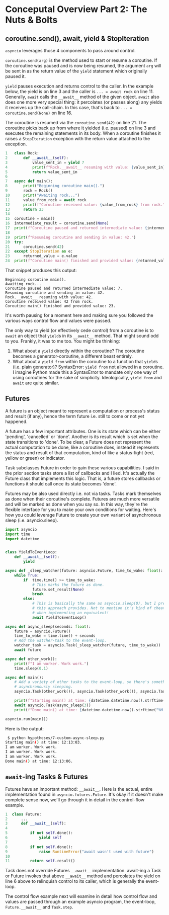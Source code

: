 # Conceputal Overview Part 2: The Nuts & Bolts

## coroutine.send(), await, yield & StopIteration

`asyncio` leverages those 4 components to pass around control.

`coroutine.send(arg)` is the method used to start or resume a coroutine. If the coroutine was paused and is now being resumed, the argument `arg` will be sent in as the return value of the `yield` statement which originally paused it. 

`yield` pauses execution and returns control to the caller. In the example below, the yield is on line 3 and the caller is `... = await rock` on line 11. Generally, `await` calls the `__await__` method of the given object. `await` also does one more very special thing: it percolates (or passes along) any yields it receives up the call-chain. In this case, that's back to `... = coroutine.send(None)` on line 16. 

The coroutine is resumed via the `coroutine.send(42)` on line 21. The coroutine picks back up from where it yielded (i.e. paused) on line 3 and executes the remaining statements in its body. When a coroutine finishes it raises a `StopIteration` exception with the return value attached to the exception.

```python
1   class Rock:
2       def __await__(self):
3           value_sent_in = yield 7
4           print(f"Rock.__await__ resuming with value: {value_sent_in}.")
5           return value_sent_in
6   
7   async def main():
8       print("Beginning coroutine main().")
9       rock = Rock()
10      print("Awaiting rock...")
11      value_from_rock = await rock
12      print(f"Coroutine received value: {value_from_rock} from rock.")     
13      return 23
14  
15  coroutine = main()
16  intermediate_result = coroutine.send(None)
17  print(f"Coroutine paused and returned intermediate value: {intermediate_result}.")
18   
19  print(f"Resuming coroutine and sending in value: 42.")
20  try:
21      coroutine.send(42)
22  except StopIteration as e:
23      returned_value = e.value
24  print(f"Coroutine main() finished and provided value: {returned_value}.")
```

That snippet produces this output:
```
Beginning coroutine main().
Awaiting rock...
Coroutine paused and returned intermediate value: 7.
Resuming coroutine and sending in value: 42.
Rock.__await__ resuming with value: 42.
Coroutine received value: 42 from rock.
Coroutine main() finished and provided value: 23.
```

It's worth pausing for a moment here and making sure you followed the various ways control flow and values were passed.

The only way to yield (or effectively cede control) from a coroutine is to `await` an object that `yield`s in its `__await__` method. That might sound odd to you. Frankly, it was to me too. You might be thinking:
1. What about a `yield` directly within the coroutine? The coroutine becomes a generator-coroutine, a different beast entirely.
2. What about a `yield from` within the coroutine to a function that `yield`s (i.e. plain generator)? SyntaxError: `yield from` not allowed in a coroutine. I imagine Python made this a SyntaxError to mandate only one way of using coroutines for the sake of simplicity. Ideologically, `yield from` and `await` are quite similar.

## Futures

A future is an object meant to represent a computation or process's status and result (if any), hence the term future i.e. still to come or not yet happened. 

A future has a few important attributes. One is its state which can be either 'pending', 'cancelled' or 'done'. Another is its result which is set when the state transitions to 'done'. To be clear, a Future does not represent the actual computation to be done, like a coroutine does, instead it represents the status and result of that computation, kind of like a status-light (red, yellow or green) or indicator. 

Task subclasses Future in order to gain these various capabilities. I said in the prior section tasks store a list of callbacks and I lied. It's actually the Future class that implements this logic. That is, a future stores callbacks or functions it should call once its state becomes 'done'.

Futures may be also used directly i.e. not via tasks. Tasks mark themselves as done when their coroutine's complete. Futures are much more versatile and will be marked as done when you say so. In this way, they're the flexible interface for you to make your own conditions for waiting. Here's how you could leverage Future to create your own variant of asynchronous sleep (i.e. asyncio.sleep).

```python
import asyncio
import time
import datetime


class YieldToEventLoop:
    def __await__(self):
        yield

async def _sleep_watcher(future: asyncio.Future, time_to_wake: float):
    while True:
        if  time.time() >= time_to_wake:
            # This marks the future as done.
            future.set_result(None)
            break
        else:
            # This is basically the same as asyncio.sleep(0), but I prefer the clarity
            # this approach provides. Not to mention it's kind of cheating to use asyncio.sleep
            # when implementing an equivalent!
            await YieldToEventLoop()

async def async_sleep(seconds: float):
    future = asyncio.Future()
    time_to_wake = time.time() + seconds
    # Add the watcher-task to the event-loop.
    watcher_task = asyncio.Task(_sleep_watcher(future, time_to_wake))
    await future

async def other_work():
    print(f"I am worker. Work work.")
    time.sleep(0.1)

async def main():
    # Add a variety of other tasks to the event-loop, so there's something to do while
    # asynchronously sleeping.
    asyncio.Task(other_work()), asyncio.Task(other_work()), asyncio.Task(other_work())

    print(f"Starting main() at time: {datetime.datetime.now().strftime("%H:%M:%S")}.")
    await asyncio.Task(async_sleep(3))
    print(f"Done main() at time: {datetime.datetime.now().strftime("%H:%M:%S")}.")

asyncio.run(main())
```

Here is the output:
```bash
 $ python hypotheses/7-custom-async-sleep.py
Starting main() at time: 12:13:03.
I am worker. Work work.
I am worker. Work work.
I am worker. Work work.
Done main() at time: 12:13:06.
```

## `await`-ing Tasks & Futures

Futures have an important method: `__await__`. Here is the actual, entire implementation found in `asyncio.futures.Future`. It's okay if it doesn't make complete sense now, we'll go through it in detail in the control-flow example.

```python
1  class Future:
2      ...
3      def __await__(self):
4      
5          if not self.done():
6              yield self
7        
8          if not self.done():
9              raise RuntimeError("await wasn't used with future")
10        
11         return self.result()
```

Task does not override Futures `__await__` implementation. await-ing a Task or Future invokes that above `__await__` method and percolates the yield on line 6 above to relinquish control to its caller, which is generally the event-loop.

The control flow example next will examine in detail how control flow and values are passed through an example asyncio program, the event-loop, `Future.__await__` and `Task.step`. 


